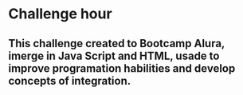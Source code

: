 # Challenge hour

## This challenge created to Bootcamp Alura, imerge in Java Script and HTML, usade to improve programation habilities and develop concepts of integration. 
